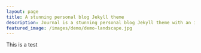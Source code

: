 ```yaml
---
layout: page
title: A stunning personal blog Jekyll theme
description: Journal is a stunning personal blog Jekyll theme with an image-focused design.
featured_image: /images/demo/demo-landscape.jpg
---
```


This is a test
